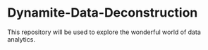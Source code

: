 # Dynamite-Data-Deconstruction
This repository will be used to explore the wonderful world of data analytics.
